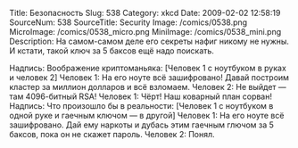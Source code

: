 Title: Безопасность 
Slug: 538 
Category: xkcd 
Date: 2009-02-02 12:58:19 
SourceNum: 538 
SourceTitle: Security 
Image: /comics/0538.png 
MicroImage: /comics/0538_micro.png 
MiniImage: /comics/0538_mini.png 
Description: На самом-самом деле его секреты нафиг никому не нужны. И кстати, такой ключ за 5 баксов ещё надо поискать. 

Надпись: Воображение криптоманьяка:
[Человек 1 с ноутбуком в руках и человек 2]
Человек 1: На его ноуте всё зашифровано! Давай построим кластер за миллион долларов и всё взломаем.
Человек 2: Не выйдет — там 4096-битный RSA!
Человек 1: Чёрт! Наш коварный план сорван!
Надпись: Что произошло бы в реальности:
[Человек 1 с ноутбуком в одной руке и гаечным ключом — в другой]
Человек 1: На его ноуте всё зашифровано. Дай ему наркоты и дубась этим гаечным глючом за 5 баксов, пока он не скажет пароль.
Человек 2: Понял.